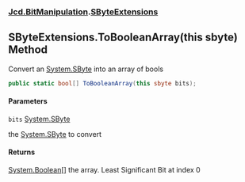 ### [Jcd.BitManipulation](Jcd.BitManipulation.md 'Jcd.BitManipulation').[SByteExtensions](Jcd.BitManipulation.SByteExtensions.md 'Jcd.BitManipulation.SByteExtensions')

## SByteExtensions.ToBooleanArray(this sbyte) Method

Convert an [System.SByte](https://docs.microsoft.com/en-us/dotnet/api/System.SByte 'System.SByte') into an array of bools

```csharp
public static bool[] ToBooleanArray(this sbyte bits);
```
#### Parameters

<a name='Jcd.BitManipulation.SByteExtensions.ToBooleanArray(thissbyte).bits'></a>

`bits` [System.SByte](https://docs.microsoft.com/en-us/dotnet/api/System.SByte 'System.SByte')

the [System.SByte](https://docs.microsoft.com/en-us/dotnet/api/System.SByte 'System.SByte') to convert

#### Returns

[System.Boolean](https://docs.microsoft.com/en-us/dotnet/api/System.Boolean 'System.Boolean')[[]](https://docs.microsoft.com/en-us/dotnet/api/System.Array 'System.Array')
the array. Least Significant Bit at index 0